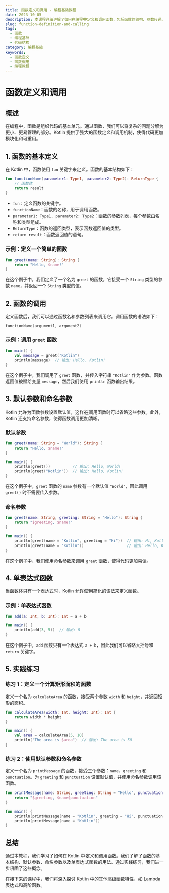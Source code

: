 ```yaml
---
title: 函数定义和调用 - 编程基础教程
date: 2023-10-05
description: 本课程详细讲解了如何在编程中定义和调用函数，包括函数的结构、参数传递、返回值以及实际应用场景。
slug: function-definition-and-calling
tags:
  - 函数
  - 编程基础
  - 代码结构
category: 编程基础
keywords:
  - 函数定义
  - 函数调用
  - 编程教程
---
```


# 函数定义和调用

## 概述

在编程中，函数是组织代码的基本单元。通过函数，我们可以将复杂的问题分解为更小、更易管理的部分。Kotlin 提供了强大的函数定义和调用机制，使得代码更加模块化和可重用。

## 1. 函数的基本定义

在 Kotlin 中，函数使用 `fun` 关键字来定义。函数的基本结构如下：

```kotlin
fun functionName(parameter1: Type1, parameter2: Type2): ReturnType {
    // 函数体
    return result
}
```

- `fun`：定义函数的关键字。
- `functionName`：函数的名称，用于调用函数。
- `parameter1: Type1, parameter2: Type2`：函数的参数列表，每个参数由名称和类型组成。
- `ReturnType`：函数的返回类型，表示函数返回值的类型。
- `return result`：函数返回值的语句。

### 示例：定义一个简单的函数

```kotlin
fun greet(name: String): String {
    return "Hello, $name!"
}
```

在这个例子中，我们定义了一个名为 `greet` 的函数，它接受一个 `String` 类型的参数 `name`，并返回一个 `String` 类型的值。

## 2. 函数的调用

定义函数后，我们可以通过函数名和参数列表来调用它。调用函数的语法如下：

```kotlin
functionName(argument1, argument2)
```

### 示例：调用 `greet` 函数

```kotlin
fun main() {
    val message = greet("Kotlin")
    println(message)  // 输出: Hello, Kotlin!
}
```

在这个例子中，我们调用了 `greet` 函数，并传入字符串 `"Kotlin"` 作为参数。函数返回值被赋给变量 `message`，然后我们使用 `println` 函数输出结果。

## 3. 默认参数和命名参数

Kotlin 允许为函数参数设置默认值，这样在调用函数时可以省略这些参数。此外，Kotlin 还支持命名参数，使得函数调用更加清晰。

### 默认参数

```kotlin
fun greet(name: String = "World"): String {
    return "Hello, $name!"
}

fun main() {
    println(greet())          // 输出: Hello, World!
    println(greet("Kotlin"))  // 输出: Hello, Kotlin!
}
```

在这个例子中，`greet` 函数的 `name` 参数有一个默认值 `"World"`，因此调用 `greet()` 时不需要传入参数。

### 命名参数

```kotlin
fun greet(name: String, greeting: String = "Hello"): String {
    return "$greeting, $name!"
}

fun main() {
    println(greet(name = "Kotlin", greeting = "Hi"))  // 输出: Hi, Kotlin!
    println(greet(name = "Kotlin"))                   // 输出: Hello, Kotlin!
}
```

在这个例子中，我们使用命名参数来调用 `greet` 函数，使得代码更加易读。

## 4. 单表达式函数

当函数体只有一个表达式时，Kotlin 允许使用简化的语法来定义函数。

### 示例：单表达式函数

```kotlin
fun add(a: Int, b: Int): Int = a + b

fun main() {
    println(add(3, 5))  // 输出: 8
}
```

在这个例子中，`add` 函数只有一个表达式 `a + b`，因此我们可以省略大括号和 `return` 关键字。

## 5. 实践练习

### 练习 1：定义一个计算矩形面积的函数

定义一个名为 `calculateArea` 的函数，接受两个参数 `width` 和 `height`，并返回矩形的面积。

```kotlin
fun calculateArea(width: Int, height: Int): Int {
    return width * height
}

fun main() {
    val area = calculateArea(5, 10)
    println("The area is $area")  // 输出: The area is 50
}
```

### 练习 2：使用默认参数和命名参数

定义一个名为 `printMessage` 的函数，接受三个参数：`name`、`greeting` 和 `punctuation`。为 `greeting` 和 `punctuation` 设置默认值，并使用命名参数调用该函数。

```kotlin
fun printMessage(name: String, greeting: String = "Hello", punctuation: String = "!"): String {
    return "$greeting, $name$punctuation"
}

fun main() {
    println(printMessage(name = "Kotlin", greeting = "Hi", punctuation = "!!!"))  // 输出: Hi, Kotlin!!!
    println(printMessage(name = "Kotlin"))                                      // 输出: Hello, Kotlin!
}
```

## 总结

通过本教程，我们学习了如何在 Kotlin 中定义和调用函数。我们了解了函数的基本结构、默认参数、命名参数以及单表达式函数的用法。通过实践练习，我们进一步巩固了这些概念。

在接下来的课程中，我们将深入探讨 Kotlin 中的其他高级函数特性，如 Lambda 表达式和高阶函数。